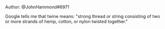 Author: @JohnHammond#6971

Google tells me that twine means: "strong thread or string consisting of two or more strands of hemp, cotton, or nylon twisted together."

